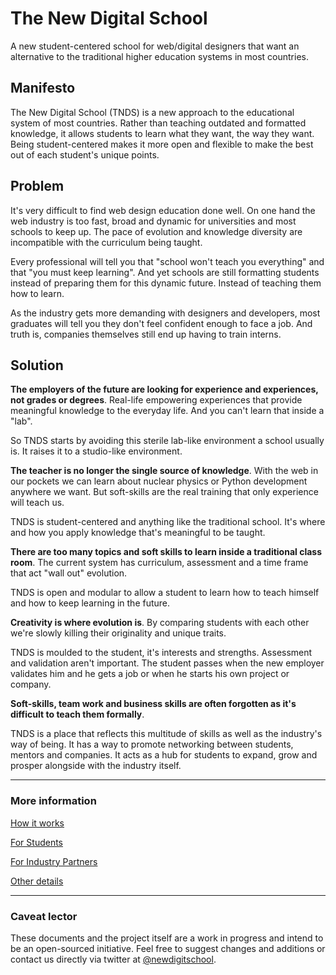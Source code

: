 The New Digital School
=============================

A new student-centered school for web/digital designers that want an alternative to the traditional higher education systems in most countries. 

## Manifesto
The New Digital School (TNDS) is a new approach to the educational system of most countries. Rather than teaching outdated and formatted knowledge, it allows students to learn what they want, the way they want. Being student-centered makes it more open and flexible to make the best out of each student's unique points.

## Problem
It's very difficult to find web design education done well. On one hand the web industry is too fast, broad and dynamic for universities and most schools to keep up. The pace of evolution and knowledge diversity are incompatible with the curriculum being taught.

Every professional will tell you that "school won't teach you everything" and that "you must keep learning". And yet schools are still formatting students instead of preparing them for this dynamic future. Instead of teaching them how to learn.

As the industry gets more demanding with designers and developers, most graduates will tell you they don't feel confident enough to face a job. And truth is, companies themselves still end up having to train interns.

## Solution
**The employers of the future are looking for experience and experiences, not grades or degrees**. Real-life empowering experiences that provide meaningful knowledge to the everyday life. And you can't learn that inside a "lab".

So TNDS starts by avoiding this sterile lab-like environment a school usually is. It raises it to a studio-like environment.

**The teacher is no longer the single source of knowledge**. With the web in our pockets we can learn about nuclear physics or Python development anywhere we want. But soft-skills are the real training that only experience will teach us.

TNDS is student-centered and anything like the traditional school. It's where and how you apply knowledge that's meaningful to be taught.


**There are too many topics and soft skills to learn inside a traditional class room**. The current system has curriculum, assessment and a time frame that act "wall out" evolution.

TNDS is open and modular to allow a student to learn how to teach himself and how to keep learning in the future.


**Creativity is where evolution is**. By comparing students with each other we're slowly killing their originality and unique traits.

TNDS is moulded to the student, it's interests and strengths. Assessment and validation aren't important. The student passes when the new employer validates him and he gets a job or when he starts his own project or company.


**Soft-skills, team work and business skills are often forgotten as it's difficult to teach them formally**.

TNDS is a place that reflects this multitude of skills as well as the industry's way of being. It has a way to promote networking between students, mentors and companies. It acts as a hub for students to expand, grow and prosper alongside with the industry itself.

-----------------------------

### More information

[How it works](how-it-works.md)

[For Students](for-students.md)

[For Industry Partners](for-industry-partners.md)

[Other details](details.md)


-----------------------------

### Caveat lector
These documents and the project itself are a work in progress and intend to be an open-sourced initiative. 
Feel free to suggest changes and additions or contact us directly via twitter at [@newdigitschool](https://twitter.com/newdigitschool).
